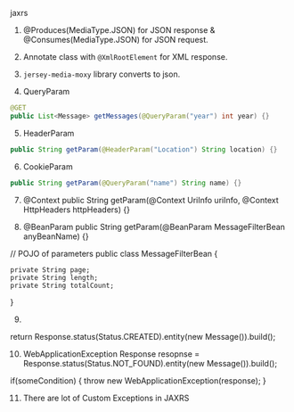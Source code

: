 jaxrs

1. @Produces(MediaType.JSON) for JSON response & @Consumes(MediaType.JSON) for JSON request.

2. Annotate class with `@XmlRootElement` for XML response.

3. `jersey-media-moxy` library converts to json.

4. QueryParam
```java
@GET
public List<Message> getMessages(@QueryParam("year") int year) {}
```

5. HeaderParam
```java
public String getParam(@HeaderParam("Location") String location) {}
```

6. CookieParam
```java
public String getParam(@QueryParam("name") String name) {}
```

7. @Context
public String getParam(@Context UriInfo uriInfo, @Context HttpHeaders httpHeaders) {}

8. @BeanParam
public String getParam(@BeanParam MessageFilterBean anyBeanName) {}


// POJO of parameters
public class MessageFilterBean {
	
	private String page;
	private String length;
	private String totalCount;

}

9. 
return Response.status(Status.CREATED).entity(new Message()).build();

10. WebApplicationException
Response resopnse = Response.status(Status.NOT_FOUND).entity(new Message()).build();

if(someCondition) {	
	throw new WebApplicationException(response);
}

11. There are lot of Custom Exceptions in JAXRS